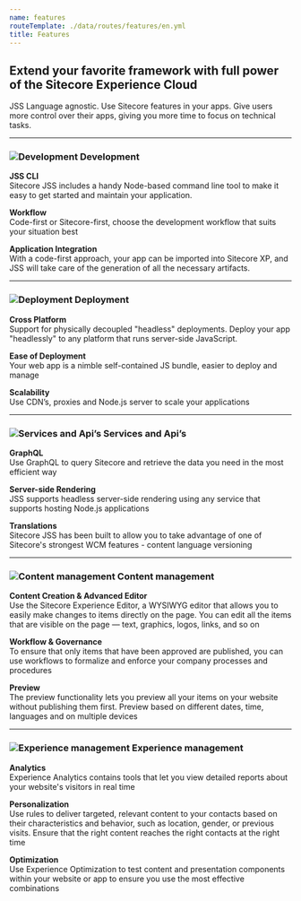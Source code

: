```yaml
---
name: features
routeTemplate: ./data/routes/features/en.yml
title: Features
---
```


## Extend your favorite framework with full power of the Sitecore Experience Cloud

JSS Language agnostic. Use Sitecore features in your apps. Give users more control over their apps, giving you more time to focus on technical tasks.

---

### ![Development](/dist/JssDocs/assets/img/features_icon_1.svg) Development

**JSS CLI**  
Sitecore JSS includes a handy Node-based command line tool to make it easy to get started and maintain your application.

**Workflow**  
Code-first or Sitecore-first, choose the development workflow that suits your situation best

**Application Integration**  
With a code-first approach, your app can be imported into Sitecore XP, and JSS will take care of the generation of all the necessary artifacts.

---

### ![Deployment](/dist/JssDocs/assets/img/features_icon_2.svg) Deployment

**Cross Platform**  
Support for physically decoupled "headless" deployments. Deploy your app "headlessly" to any platform that runs server-side JavaScript.

**Ease of Deployment**  
Your web app is a nimble self-contained JS bundle, easier to deploy and manage

**Scalability**  
Use CDN’s, proxies and Node.js server to scale your applications

---

### ![Services and Api’s](/dist/JssDocs/assets/img/features_icon_3.svg) Services and Api’s

**GraphQL**  
Use GraphQL to query Sitecore and retrieve the data you need in the most efficient way

**Server-side Rendering**  
JSS supports headless server-side rendering using any service that supports hosting Node.js applications

**Translations**  
Sitecore JSS has been built to allow you to take advantage of one of Sitecore's strongest WCM features - content language versioning

---

### ![Content management](/dist/JssDocs/assets/img/features_icon_4.svg) Content management

**Content Creation & Advanced Editor**  
Use the Sitecore Experience Editor, a WYSIWYG editor that allows you to easily make changes to items directly on the page. You can edit all the items that are visible on the page — text, graphics, logos, links, and so on

**Workflow & Governance**  
To ensure that only items that have been approved are published, you can use workflows to formalize and enforce your company processes and procedures

**Preview**  
The preview functionality lets you preview all your items on your website without publishing them first. Preview based on different dates, time, languages and on multiple devices

---

### ![Experience management](/dist/JssDocs/assets/img/features_icon_5.svg) Experience management

**Analytics**  
Experience Analytics contains tools that let you view detailed reports about your website's visitors in real time

**Personalization**  
Use rules to deliver targeted, relevant content to your contacts based on their characteristics and behavior, such as location, gender, or previous visits. Ensure that the right content reaches the right contacts at the right time

**Optimization**  
Use Experience Optimization to test content and presentation components within your website or app to ensure you use the most effective combinations